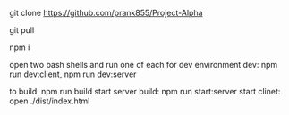 git clone https://github.com/prank855/Project-Alpha

git pull

npm i

open two bash shells and run one of each for dev environment
dev: npm run dev:client, npm run dev:server

to build: npm run build
start server build: npm run start:server
start clinet: open ./dist/index.html
